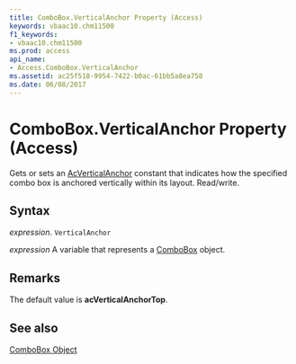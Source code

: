 ```yaml
---
title: ComboBox.VerticalAnchor Property (Access)
keywords: vbaac10.chm11500
f1_keywords:
- vbaac10.chm11500
ms.prod: access
api_name:
- Access.ComboBox.VerticalAnchor
ms.assetid: ac25f518-9954-7422-b0ac-61bb5a8ea758
ms.date: 06/08/2017
---
```



# ComboBox.VerticalAnchor Property (Access)

Gets or sets an [AcVerticalAnchor](Access.AcVerticalAnchor.md) constant that indicates how the specified combo box is anchored vertically within its layout. Read/write.


## Syntax

 _expression_. `VerticalAnchor`

 _expression_ A variable that represents a [ComboBox](./Access.ComboBox.md) object.


## Remarks

The default value is  **acVerticalAnchorTop**.


## See also


[ComboBox Object](Access.ComboBox.md)

